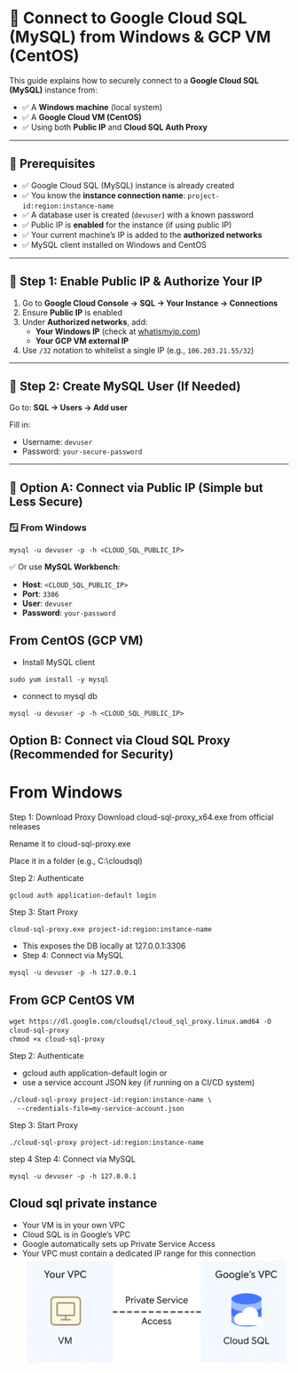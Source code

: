 # 🚀 Connect to Google Cloud SQL (MySQL) from Windows & GCP VM (CentOS)

This guide explains how to securely connect to a **Google Cloud SQL (MySQL)** instance from:

- ✅ A **Windows machine** (local system)
- ✅ A **Google Cloud VM (CentOS)**
- ✅ Using both **Public IP** and **Cloud SQL Auth Proxy**

---

## 📌 Prerequisites

- ✅ Google Cloud SQL (MySQL) instance is already created
- ✅ You know the **instance connection name**: `project-id:region:instance-name`
- ✅ A database user is created (`devuser`) with a known password
- ✅ Public IP is **enabled** for the instance (if using public IP)
- ✅ Your current machine’s IP is added to the **authorized networks**
- ✅ MySQL client installed on Windows and CentOS

---

## 🔹 Step 1: Enable Public IP & Authorize Your IP

1. Go to **Google Cloud Console → SQL → Your Instance → Connections**
2. Ensure **Public IP** is enabled
3. Under **Authorized networks**, add:
   - **Your Windows IP** (check at [whatismyip.com](https://whatismyip.com))
   - **Your GCP VM external IP**
4. Use `/32` notation to whitelist a single IP (e.g., `106.203.21.55/32`)

---

## 🔹 Step 2: Create MySQL User (If Needed)

Go to:
**SQL → Users → Add user**

Fill in:
- Username: `devuser`
- Password: `your-secure-password`

---

## 🔹 Option A: Connect via Public IP (Simple but Less Secure)

### 🪟 From Windows
```
mysql -u devuser -p -h <CLOUD_SQL_PUBLIC_IP>
```

✅ Or use **MySQL Workbench**:

- **Host**: `<CLOUD_SQL_PUBLIC_IP>`
- **Port**: `3306`
- **User**: `devuser`
- **Password**: `your-password`


## From CentOS (GCP VM)

- Install MySQL client
```
sudo yum install -y mysql
```
- connect to mysql db
```
mysql -u devuser -p -h <CLOUD_SQL_PUBLIC_IP>
```
## Option B: Connect via Cloud SQL Proxy (Recommended for Security)

# From Windows

Step 1: Download Proxy
Download cloud-sql-proxy_x64.exe from official releases

Rename it to cloud-sql-proxy.exe

Place it in a folder (e.g., C:\cloudsql)

Step 2: Authenticate
```
gcloud auth application-default login
```
Step 3: Start Proxy
```
cloud-sql-proxy.exe project-id:region:instance-name
```
- This exposes the DB locally at 127.0.0.1:3306
- Step 4: Connect via MySQL
```
mysql -u devuser -p -h 127.0.0.1
```
## From GCP CentOS VM
```
wget https://dl.google.com/cloudsql/cloud_sql_proxy.linux.amd64 -O cloud-sql-proxy
chmod +x cloud-sql-proxy
```
Step 2: Authenticate
- gcloud auth application-default login
or
- use a service account JSON key (if running on a CI/CD system)
```
./cloud-sql-proxy project-id:region:instance-name \
  --credentials-file=my-service-account.json
```
Step 3: Start Proxy
```
./cloud-sql-proxy project-id:region:instance-name
```
step 4 Step 4: Connect via MySQL
```
mysql -u devuser -p -h 127.0.0.1
```
## Cloud sql private instance
- Your VM is in your own VPC
- Cloud SQL is in Google’s VPC
- Google automatically sets up Private Service Access
- Your VPC must contain a dedicated IP range for this connection
![alt text](image1.png)
